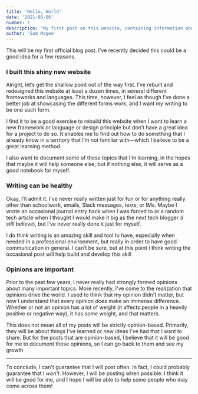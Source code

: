 ```yaml
---
title: 'Hello, World'
date: '2021-05-06'
number: 1
description: 'My first post on this website, containing information about what and why I will be writing.'
author: 'Sam Magee'
---
```

This will be my first official blog post. I’ve recently decided this could be a good idea for a few reasons.

### I built this shiny new website

Alright, let’s get the shallow point out of the way first. I’ve rebuilt and redesigned this website at least a dozen times, in several different frameworks and languages. This time, however, I feel as though I’ve done a better job at showcasing the different forms work, and I want my writing to be one such form.

I find it to be a good exercise to rebuild this website when I want to learn a new framework or language or design principle but don’t have a great idea for a project to do so. It enables me to find out how to do something that I already know in a territory that I’m not familiar with—which I believe to be a great learning method.

I also want to document some of these topics that I’m learning, in the hopes that maybe it will help someone else; but if nothing else, it will serve as a good notebook for myself.

### Writing can be healthy

Okay, I’ll admit it. I’ve never really written just for fun or for anything really other than schoolwork, emails, Slack messages, texts, or IMs. Maybe I wrote an occasional journal entry back when I was forced to or a random tech article when I thought I would make it big as the next tech blogger (*I still believe*), but I’ve never really done it just for myself.

I do think writing is an amazing skill and tool to have, especially when needed in a professional environment, but really in order to have good communication in general. I can’t be sure, but at this point I think writing the occasional post will help build and develop this skill

### Opinions are important

Prior to the past few years, I never really had strongly formed opinions about many important topics. More recently, I've come to the realization that opinions drive the world. I used to think that my opinion didn't matter, but now I understand that every opinion *does* make an immense difference. Whether or not an opinion has a lot of weight (it affects people in a heavily positive or negative way), it has *some* weight, and that matters.

This does not mean all of my posts will be strictly opinion-based. Primarily, they will be about things I've learned or new ideas I've had that I want to share. But for the posts that are opinion-based, I believe that it will be good for me to document those opinions, so I can go back to them and see my growth

---

To conclude, I can't guarantee that I will post often. In fact, I could probably guarantee that I *won't*. However, I will be posting when possible. I think it will be good for me, and I hope I will be able to help some people who may come across them!
